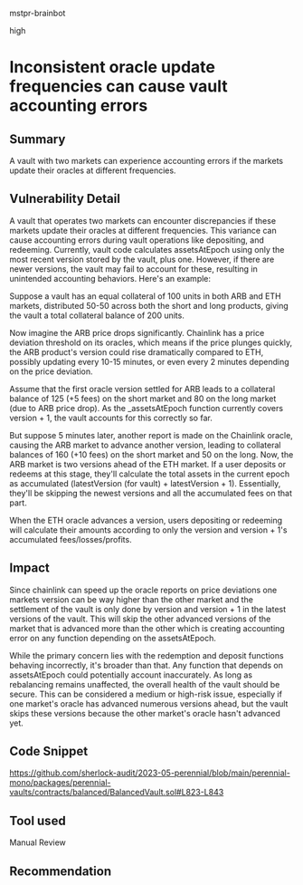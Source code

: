 mstpr-brainbot

high

# Inconsistent oracle update frequencies can cause vault accounting errors

## Summary
A vault with two markets can experience accounting errors if the markets update their oracles at different frequencies.
## Vulnerability Detail
A vault that operates two markets can encounter discrepancies if these markets update their oracles at different frequencies. This variance can cause accounting errors during vault operations like depositing, and redeeming. Currently, vault code calculates assetsAtEpoch using only the most recent version stored by the vault, plus one. However, if there are newer versions, the vault may fail to account for these, resulting in unintended accounting behaviors. Here's an example:

Suppose a vault has an equal collateral of 100 units in both ARB and ETH markets, distributed 50-50 across both the short and long products, giving the vault a total collateral balance of 200 units.

Now imagine the ARB price drops significantly. Chainlink has a price deviation threshold on its oracles, which means if the price plunges quickly, the ARB product's version could rise dramatically compared to ETH, possibly updating every 10-15 minutes, or even every 2 minutes depending on the price deviation.

Assume that the first oracle version settled for ARB leads to a collateral balance of 125 (+5 fees) on the short market and 80 on the long market (due to ARB price drop). As the _assetsAtEpoch function currently covers version + 1, the vault accounts for this correctly so far.

But suppose 5 minutes later, another report is made on the Chainlink oracle, causing the ARB market to advance another version, leading to collateral balances of 160 (+10 fees) on the short market and 50 on the long. Now, the ARB market is two versions ahead of the ETH market. If a user deposits or redeems at this stage, they'll calculate the total assets in the current epoch as accumulated (latestVersion (for vault) + latestVersion + 1). Essentially, they'll be skipping the newest versions and all the accumulated fees on that part.

When the ETH oracle advances a version, users depositing or redeeming will calculate their amounts according to only the version and version + 1's accumulated fees/losses/profits.
## Impact
Since chainlink can speed up the oracle reports on price deviations one markets version can be way higher than the other market and the settlement of the vault is only done by version and version + 1 in the latest versions of the vault. This will skip the other advanced versions of the market that is advanced more than the other which is creating accounting error on any function depending on the assetsAtEpoch. 

While the primary concern lies with the redemption and deposit functions behaving incorrectly, it's broader than that. Any function that depends on assetsAtEpoch could potentially account inaccurately. As long as rebalancing remains unaffected, the overall health of the vault should be secure. This can be considered a medium or high-risk issue, especially if one market's oracle has advanced numerous versions ahead, but the vault skips these versions because the other market's oracle hasn't advanced yet.
## Code Snippet
https://github.com/sherlock-audit/2023-05-perennial/blob/main/perennial-mono/packages/perennial-vaults/contracts/balanced/BalancedVault.sol#L823-L843
## Tool used

Manual Review

## Recommendation
